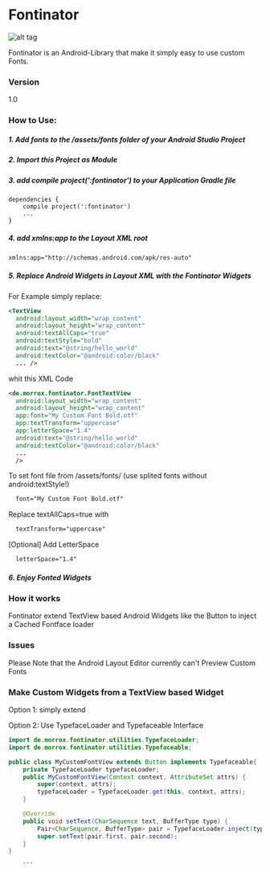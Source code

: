 Fontinator
==========

![alt tag](http://morrox.de/fontinator/mascot_animated.gif)

Fontinator is an Android-Library that make it simply easy to use custom Fonts.

### Version
  1.0

### How to Use:

##### 1. Add fonts to the /assets/fonts folder of your Android Studio Project

##### 2. Import this Project as Module

##### 3. add compile project(':fontinator') to your Application Gradle file
```
dependencies {
    compile project(':fontinator')
    ...
}
```

##### 4. add xmlns:app to the Layout XML root

```xml
xmlns:app="http://schemas.android.com/apk/res-auto"
```

##### 5. Replace Android Widgets in Layout XML with the Fontinator Widgets

For Example simply replace:
```xml
<TextView
  android:layout_width="wrap_content"
  android:layout_height="wrap_content"
  android:textAllCaps="true"
  android:textStyle="bold"
  android:text="@string/hello_world"
  android:textColor="@android:color/black"
  ... />
```

whit this XML Code

```xml
<de.morrox.fontinator.FontTextView
  android:layout_width="wrap_content"
  android:layout_height="wrap_content"
  app:font="My Custom Font Bold.otf"
  app:textTransform="uppercase"
  app:letterSpace="1.4"
  android:text="@string/hello_world"
  android:textColor="@android:color/black"
  ...
  />
```

  To set font file from /assets/fonts/ (use splited fonts without android:textStyle!)
```xml
  font="My Custom Font Bold.otf"
```
  Replace textAllCaps=true with
```xml
  textTransform="uppercase"
```
  [Optional] Add LetterSpace
```xml
  letterSpace="1.4"
```

##### 6. Enjoy Fonted Widgets

### How it works

Fontinator extend TextView based Android Widgets like the Button to inject a Cached Fontface loader

### Issues
Please Note that the Android Layout Editor currently can't Preview Custom Fonts

### Make Custom Widgets from a TextView based Widget
Option 1: simply extend

Option 2: Use TypefaceLoader and Typefaceable Interface
```java
import de.morrox.fontinator.utilities.TypefaceLoader;
import de.morrox.fontinator.utilities.Typefaceable;

public class MyCustomFontView extends Button implements Typefaceable{
    private TypefaceLoader typefaceLoader;
    public MyCustomFontView(Context context, AttributeSet attrs) {
        super(context, attrs);
        typefaceLoader = TypefaceLoader.get(this, context, attrs);
    }

    @Override
    public void setText(CharSequence text, BufferType type) {
        Pair<CharSequence, BufferType> pair = TypefaceLoader.inject(typefaceLoader, text, type);
        super.setText(pair.first, pair.second);
    }
}

    ```

